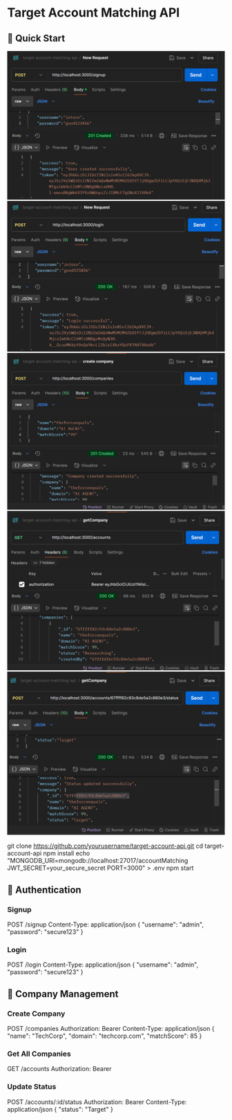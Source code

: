 # Target Account Matching API

## 🚀 Quick Start

![Image 1](images/image1.png)
![Image 2](images/image2.png)
![Image 3](images/image3.png)
![Image 4](images/image4.png)
![Image 5](images/image5.png)


git clone https://github.com/yourusername/target-account-api.git
cd target-account-api
npm install
echo "MONGODB_URI=mongodb://localhost:27017/accountMatching
JWT_SECRET=your_secure_secret
PORT=3000" > .env
npm start


## 🔑 Authentication

### Signup

POST /signup
Content-Type: application/json
{
  "username": "admin",
  "password": "secure123"
}

### Login

POST /login
Content-Type: application/json
{
  "username": "admin",
  "password": "secure123"
}

## 💼 Company Management

### Create Company

POST /companies
Authorization: Bearer <token>
Content-Type: application/json
{
  "name": "TechCorp",
  "domain": "techcorp.com",
  "matchScore": 85
}

### Get All Companies

GET /accounts
Authorization: Bearer <token>

### Update Status

POST /accounts/:id/status
Authorization: Bearer <token>
Content-Type: application/json
{
  "status": "Target"
}

